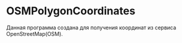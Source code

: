 # OSMPolygonCoordinates
 Данная программа создана для получения координат из сервиса OpenStreetMap(OSM).
